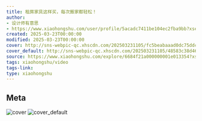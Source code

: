 ```yaml
---
title: 租房家具这样买，每次搬家都轻松！
author:
- 设计师有意思
- https://www.xiaohongshu.com/user/profile/5acadc7411be104ec2fba9bb?xsec_token=undefined
created: 2025-03-23T00:00:00
modified: 2025-03-23T00:00:00
cover: http://sns-webpic-qc.xhscdn.com/202503231105/fc5beabaaad0dc75ddcd36e8d7e14c32/spectrum/1040g34o314pgg54n0m0g4a4ct4e79adrm9n33cg!nc_n_webp_prv_1
cover_default: http://sns-webpic-qc.xhscdn.com/202503231105/48583c38d4639fb77fbf3e54ce81c098/spectrum/1040g34o314pgg54n0m0g4a4ct4e79adrm9n33cg!nc_n_webp_mw_1
source: https://www.xiaohongshu.com/explore/6684f21a000000001e013354?xsec_token=AByhInfH4dzOVcP_GMJBBEy9mUpZ3t9nCmnmcV1ehCu4c=
tags: xiaohongshu/video
tags-link:
type: xiaohongshu
---
```


## Meta

![cover](http://sns-webpic-qc.xhscdn.com/202503231105/fc5beabaaad0dc75ddcd36e8d7e14c32/spectrum/1040g34o314pgg54n0m0g4a4ct4e79adrm9n33cg!nc_n_webp_prv_1)
![cover_default](http://sns-webpic-qc.xhscdn.com/202503231105/48583c38d4639fb77fbf3e54ce81c098/spectrum/1040g34o314pgg54n0m0g4a4ct4e79adrm9n33cg!nc_n_webp_mw_1)
